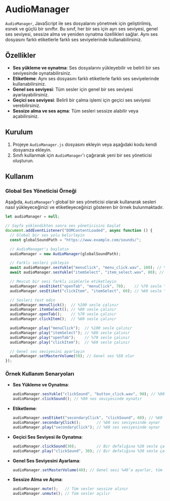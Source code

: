 # AudioManager

`AudioManager`, JavaScript ile ses dosyalarını yönetmek için geliştirilmiş, esnek ve güçlü bir sınıftır. Bu sınıf, her bir ses için ayrı ses seviyesi, genel ses seviyesi, sessize alma ve yeniden oynatma özellikleri sağlar. Aynı ses dosyasını farklı etiketlerle farklı ses seviyelerinde kullanabilirsiniz.

## Özellikler
- **Ses yükleme ve oynatma**: Ses dosyalarını yükleyebilir ve belirli bir ses seviyesinde oynatabilirsiniz.
- **Etiketleme**: Aynı ses dosyasını farklı etiketlerle farklı ses seviyelerinde kullanabilirsiniz.
- **Genel ses seviyesi**: Tüm sesler için genel bir ses seviyesi ayarlayabilirsiniz.
- **Geçici ses seviyesi**: Belirli bir çalma işlemi için geçici ses seviyesi verebilirsiniz.
- **Sessize alma ve ses açma**: Tüm sesleri sessize alabilir veya açabilirsiniz.

## Kurulum

1. Projeye `AudioManager.js` dosyasını ekleyin veya aşağıdaki kodu kendi dosyanıza ekleyin.
2. Sınıfı kullanmak için `AudioManager`'ı çağırarak yeni bir ses yöneticisi oluşturun.

## Kullanım

### Global Ses Yöneticisi Örneği

Aşağıda, `AudioManager`'ı global bir ses yöneticisi olarak kullanarak sesleri nasıl yükleyeceğinizi ve etiketleyeceğinizi gösteren bir örnek bulunmaktadır.

```javascript
let audioManager = null;

// Sayfa yüklendikten sonra ses yöneticisini başlat
document.addEventListener("DOMContentLoaded", async function () {
  // Global bir ses yolu belirleyin
  const globalSoundPath = "https://www.example.com/sounds/";

  // AudioManager'ı başlatın
  audioManager = new AudioManager(globalSoundPath);

  // Farklı sesleri yükleyin
  await audioManager.sesYukle("menuClick", "menu_click.wav", 100); // %100 sesle yükle
  await audioManager.sesYukle("itemSelect", "item_select.wav", 80); // %80 sesle yükle

  // Mevcut bir sesi farklı isimlerle etiketleyin
  audioManager.sesEtiket("openTab", "menuClick", 70);    // %70 sesle "menuClick" olarak
  audioManager.sesEtiket("clickItem", "itemSelect", 60); // %60 sesle "itemSelect" olarak

  // Sesleri test edin
  audioManager.menuClick();  // %100 sesle çalınır
  audioManager.itemSelect(); // %80 sesle çalınır
  audioManager.openTab();    // %70 sesle çalınır
  audioManager.clickItem();  // %60 sesle çalınır

  audioManager.play("menuClick");  // %100 sesle çalınır
  audioManager.play("itemSelect"); // %80 sesle çalınır
  audioManager.play("openTab");    // %70 sesle çalınır
  audioManager.play("clickItem");  // %60 sesle çalınır

  // Genel ses seviyesini ayarlayın
  audioManager.setMasterVolume(50); // Genel ses %50 olur
});
```

### Örnek Kullanım Senaryoları

- **Ses Yükleme ve Oynatma**:
  ```javascript
  audioManager.sesYukle("clickSound", "button_click.wav", 90); // %90 ses seviyesinde yükle
  audioManager.clickSound(); // %90 ses seviyesinde oynatır 
  ```

- **Etiketleme**:
  ```javascript
  audioManager.sesEtiket("secondaryClick", "clickSound", 60); // %60 sesle farklı bir etiket
  audioManager.secondaryClick();       // %60 ses seviyesinde oynar
  audioManager.play("secondaryClick"); // %60 ses seviyesinde oynar
  ```

- **Geçici Ses Seviyesi ile Oynatma**:
  ```javascript
  audioManager.clickSound(30);         // Bir defalığına %30 sesle çalınır
  audioManager.play("clickSound", 30); // Bir defalığına %30 sesle çalınır
  ```

- **Genel Ses Seviyesini Ayarlama**:
  ```javascript
  audioManager.setMasterVolume(40); // Genel sesi %40’a ayarlar, tüm sesler bu orana göre oynatılır
  ```

- **Sessize Alma ve Açma**:
  ```javascript
  audioManager.mute();   // Tüm sesler sessize alınır
  audioManager.unmute(); // Tüm sesler açılır
  ```
